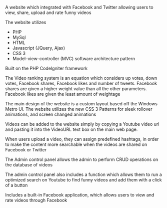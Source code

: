 

<p>A website which integrated with Facebook and Twitter allowing users to view, share, upload and rate funny videos</p>

<p>The website utilizes</p>
  <ul>
    <li>PHP</li>
    <li>MySql</li>
    <li>HTML</li>
    <li>Javascript (JQuery, Ajax)</li>
    <li>CSS 3</li>
    <li>Model–view–controller (MVC) software architecture pattern</li>
  </ul>

<p>Built on the PHP CodeIgniter framework</p> 

<p>The Video ranking system is an equation which considers up votes, down votes, Facebook shares, Facebook likes and number of tweets. Facebook shares are given a higher weight value than all the other parameters. Facebook likes are given the least amount of weightage</p>

<p>The main design of the website is a custom layout based off the Windows Metro UI. The website utilizes the new CSS 3 Patterns for sleek rollover animations, and screen changed animations</p>

<p>Videos can be added to the website simply by copying a Youtube video url and pasting it into the VideoURL text box on the main web page.</p>
<p>When users upload a video, they can assign predefined hashtags, in order to make the content more searchable when the videos are shared on Facebook or Twitter</p>
<p>The Admin control panel allows the admin to perform CRUD operations on the database of videos</p>
<p>The admin control panel also includes a function which allows them to run a optimized search on Youtube to find funny videos and add them with a click of a button</p>
<p>Includes a built-in Facebook application, which allows users to view and rate videos through Facebook</P>
